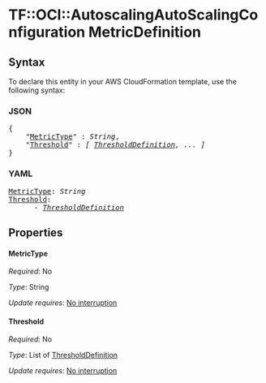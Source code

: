 # TF::OCI::AutoscalingAutoScalingConfiguration MetricDefinition

## Syntax

To declare this entity in your AWS CloudFormation template, use the following syntax:

### JSON

<pre>
{
    "<a href="#metrictype" title="MetricType">MetricType</a>" : <i>String</i>,
    "<a href="#threshold" title="Threshold">Threshold</a>" : <i>[ <a href="thresholddefinition.md">ThresholdDefinition</a>, ... ]</i>
}
</pre>

### YAML

<pre>
<a href="#metrictype" title="MetricType">MetricType</a>: <i>String</i>
<a href="#threshold" title="Threshold">Threshold</a>: <i>
      - <a href="thresholddefinition.md">ThresholdDefinition</a></i>
</pre>

## Properties

#### MetricType

_Required_: No

_Type_: String

_Update requires_: [No interruption](https://docs.aws.amazon.com/AWSCloudFormation/latest/UserGuide/using-cfn-updating-stacks-update-behaviors.html#update-no-interrupt)

#### Threshold

_Required_: No

_Type_: List of <a href="thresholddefinition.md">ThresholdDefinition</a>

_Update requires_: [No interruption](https://docs.aws.amazon.com/AWSCloudFormation/latest/UserGuide/using-cfn-updating-stacks-update-behaviors.html#update-no-interrupt)

